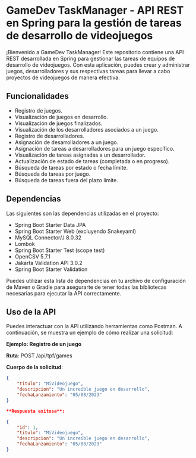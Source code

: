 # GameDev TaskManager - API REST en Spring para la gestión de tareas de desarrollo de videojuegos

¡Bienvenido a GameDev TaskManager! Este repositorio contiene una API REST desarrollada en Spring para gestionar las tareas de equipos de desarrollo de videojuegos. Con esta aplicación, puedes crear y administrar juegos, desarrolladores y sus respectivas tareas para llevar a cabo proyectos de videojuegos de manera efectiva.

## Funcionalidades

- Registro de juegos.
- Visualización de juegos en desarrollo.
- Visualización de juegos finalizados.
- Visualización de los desarrolladores asociados a un juego.
- Registro de desarrolladores.
- Asignación de desarrolladores a un juego.
- Asignación de tareas a desarrolladores para un juego específico.
- Visualización de tareas asignadas a un desarrollador.
- Actualización de estado de tareas (completada o en progreso).
- Búsqueda de tareas por estado o fecha límite.
- Búsqueda de tareas por juego.
- Búsqueda de tareas fuera del plazo límite.

## Dependencias

Las siguientes son las dependencias utilizadas en el proyecto:

- Spring Boot Starter Data JPA
- Spring Boot Starter Web (excluyendo Snakeyaml)
- MySQL Connector/J 8.0.32
- Lombok
- Spring Boot Starter Test (scope test)
- OpenCSV 5.7.1
- Jakarta Validation API 3.0.2
- Spring Boot Starter Validation

Puedes utilizar esta lista de dependencias en tu archivo de configuración de Maven o Gradle para asegurarte de tener todas las bibliotecas necesarias para ejecutar la API correctamente.

## Uso de la API

Puedes interactuar con la API utilizando herramientas como Postman. A continuación, se muestra un ejemplo de cómo realizar una solicitud:

**Ejemplo: Registro de un juego**

**Ruta**: POST /api/tpf/games

**Cuerpo de la solicitud**:
```json
{
    "titulo": "MiVideojuego",
    "descripcion": "Un increíble juego en desarrollo",
    "fechaLanzamiento": "05/08/2023"
}

**Respuesta exitosa**:

{
    "id": 1,
    "titulo": "MiVideojuego",
    "descripcion": "Un increíble juego en desarrollo",
    "fechaLanzamiento": "05/08/2023"
}
